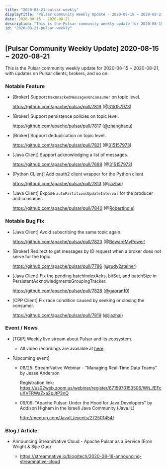 ```yaml
---
title: "2020-08-21-pulsar-weekly"
displayTitle: "Pulsar Community Weekly Update - 2020-08-15 ~ 2020-08-21"
date: 2020-08-15 ~ 2020-08-21
description: "This is the Pulsar community weekly update for 2020-08-15 ~ 2020-08-21, with updates on Pulsar clients, brokers, and so on."
id: "2020-08-21-pulsar-weekly"
---
```


## [Pulsar Community Weekly Update] 2020-08-15 ~ 2020-08-21

This is the Pulsar community weekly update for 2020-08-15 ~ 2020-08-21, with updates on Pulsar clients, brokers, and so on.

### Notable Feature

- [Broker] Support `MaxUnackedMessagesOnConsumer` on topic level.

    https://github.com/apache/pulsar/pull/7818 (@[315157973](https://github.com/315157973))
    
- [Broker] Support persistence policies on topic level.

    https://github.com/apache/pulsar/pull/7817 (@[zhanghaou](https://github.com/zhanghaou))
    
- [Broker] Support deduplication on topic level.

    https://github.com/apache/pulsar/pull/7821 (@[315157973](https://github.com/315157973))

- [Java Client] Support acknowledging a list of messages.

    https://github.com/apache/pulsar/pull/7688 (@[315157973](https://github.com/315157973))
    
- [Python CLient] Add oauth2 client wrapper for the Python client.

    https://github.com/apache/pulsar/pull/7813 (@[jiazhai](https://github.com/jiazhai))
    
- [Java Client] Expose `autoPartitionsUpdateInterval` for the producer and consumer.

    https://github.com/apache/pulsar/pull/7840 (@[RobertIndie](https://github.com/RobertIndie))
    
### Notable Bug Fix

- [Java Client] Avoid subscribing the same topic again.

    https://github.com/apache/pulsar/pull/7823 (@[BewareMyPower](https://github.com/BewareMyPower))
    
- [Broker] Redirect to get messages by ID request when a broker does not serve for the topic.

    https://github.com/apache/pulsar/pull/7786 (@[rudy2steiner](https://github.com/rudy2steiner))

- [Java Client] Fix the pending batchIndexAcks, bitSet, and batchSize in PersistentAcknowledgmentsGroupingTracker.

    https://github.com/apache/pulsar/pull/7828 (@[gaoran10](https://github.com/gaoran10))

- [CPP Client] Fix race condition caused by seeking or closing the consumer.

    https://github.com/apache/pulsar/pull/7819 (@[jiazhai](https://github.com/jiazhai))

### Event / News
  
- [TGIP] Weekly live stream about Pulsar and its ecosystem.

  - All video recordings are available at [here](https://streamnative.io/resource#tgip).

- [Upcoming event]

  - 08/25: StreamNative Webinar - "Managing Real-Time Data Teams" by Jesse Anderson

    Registration link: https://us02web.zoom.us/webinar/register/6715970153506/WN_fEFcuXVFRWaZxa2pJtP3nQ

  - 09/09: "Apache Pulsar: Under the Hood for Java Developers" by Addison Higham in the Israeli Java Community (Java.IL)

    http://meetup.com/JavaIL/events/272501454/

### Blog / Article

- Announcing StreamNative Cloud - Apache Pulsar as a Service (Eron Wright & Sijie Guo)

  - https://streamnative.io/blog/tech/2020-08-18-announcing-streamnative-cloud
